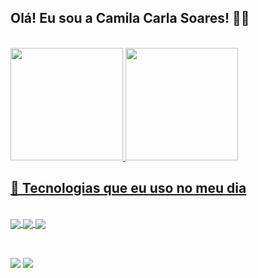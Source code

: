 ## Olá! Eu sou a Camila Carla Soares! 🙋‍♀️
<br>

<div>
    <a href="https://github.com/CamilaCSoares">
    <img height="180em" src="https://github-readme-stats.vercel.app/api?username=CamilaCSoares&show_icons=true&theme=dracula"/>
    <img height="180em" src="https://github-readme-stats.vercel.app/api/top-langs/?username=CamilaCSoares&layout=compact&theme=dracula"/>
</div>

## 🧰 Tecnologias que eu uso no meu dia
<br>

<div style="display: inline_block">
    <img align="center" açt="HTML5" src="https://img.shields.io/badge/HTML5-E34F26?style=for-the-badge&logo=html5&logoColor=white">
    <img align="center" açt="CSS3" src="https://img.shields.io/badge/CSS3-1572B6?style=for-the-badge&logo=css3&logoColor=white">
    <img align="center" açt="JavaScript" src="https://img.shields.io/badge/JavaScript-323330?style=for-the-badge&logo=javascript&logoColor=F7DF1E">
</div>
<br>


##
<div>
    <a href="https://linkedin.com/in/camila-carla-soares-092353232"><img src="https://img.shields.io/badge/LinkedIn-0077B5?style=for-the-badge&logo=linkedin&logoColor=white" target="_blank"><a><!--linkedin-->
    <a href="mailto:camilacarlasoaress@gmail.com"><img src="https://img.shields.io/badge/Gmail-D14836?style=for-the-badge&logo=gmail&logoColor=white" target="_blank"></a><!--Gmail-->
</div>

